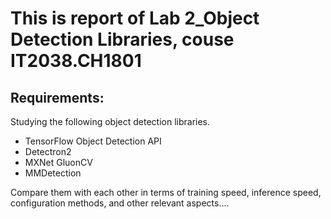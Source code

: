 # This is report of Lab 2_Object Detection Libraries, couse IT2038.CH1801

## Requirements:
Studying the following object detection libraries.
- TensorFlow Object Detection API
- Detectron2
- MXNet GluonCV
- MMDetection

Compare them with each other in terms of training speed, inference speed, configuration methods, and other relevant aspects….